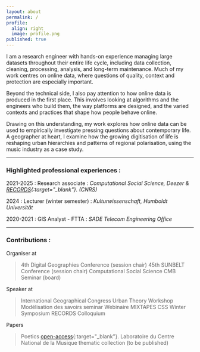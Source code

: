 ```yaml
---
layout: about
permalink: /
profile:
  align: right
  image: profile.png
published: true
---
```


I am a research engineer with hands-on experience managing large datasets throughout their entire life cycle, including data collection, cleaning, processing, analysis, and long-term maintenance. Much of my work centres on online data, where questions of quality, context and protection are especially important.

Beyond the technical side, I also pay attention to how online data is produced in the first place. This involves looking at algorithms and the engineers who build them, the way platforms are designed, and the varied contexts and practices that shape how people behave online.

Drawing on this understanding, my work explores how online data can be used to empirically investigate pressing questions about contemporary life. A geographer at heart, I examine how the growing digitisation of life is reshaping urban hierarchies and patterns of regional polarisation, using the music industry as a case study.

***

### Highlighted professional experiences :

 2021-2025 : Research associate
  : *Computational Social Science,  Deezer &  [RECORDS](https://records.huma-num.fr/en/home/){:target="_blank"}. (CNRS)*

2024 : Lecturer (winter semester)
  : *Kulturwissenschaft, Humboldt Universität*

2020-2021 : GIS Analyst - FTTA
  : *SADE Telecom Engineering Office*

***

### Contributions :

Organiser at
> 4th  Digital  Geographies  Conference  (session  chair)
> 45th  SUNBELT Conference (session chair)
> Computational Social Science CMB Seminar (board)

Speaker at 
> International  Geographical  Congress
> Urban  Theory  Workshop
> Modélisation  des  savoirs  seminar
> Webinaire  MIXTAPES
> CSS  Winter  Symposium
> RECORDS Colloquium 

Papers
> Poetics [open-access](https://doi.org/10.1016/j.poetic.2025.102006){:target="_blank"}.
> Laboratoire du Centre National de la Musique thematic collection (to be published)

